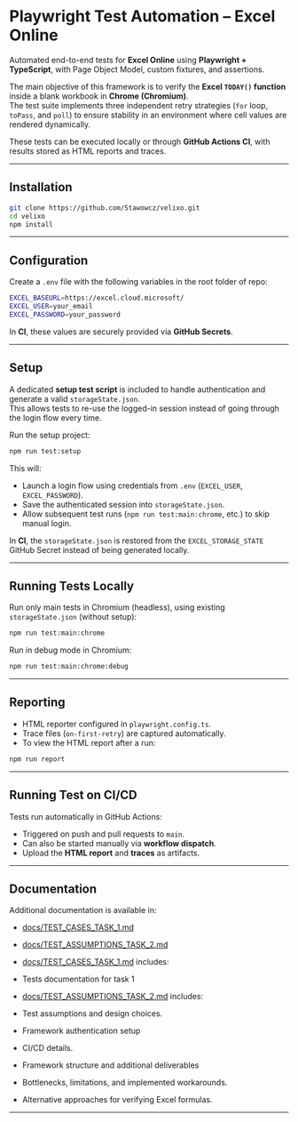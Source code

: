 # Playwright Test Automation – Excel Online

Automated end-to-end tests for **Excel Online** using **Playwright + TypeScript**, with Page Object Model, custom fixtures, and assertions.

The main objective of this framework is to verify the **Excel `TODAY()` function** inside a blank workbook in **Chrome (Chromium)**.  
The test suite implements three independent retry strategies (`for` loop, `toPass`, and `poll`) to ensure stability in an environment where cell values are rendered dynamically.

These tests can be executed locally or through **GitHub Actions CI**, with results stored as HTML reports and traces.

---

## Installation

```bash
git clone https://github.com/Stawowcz/velixo.git
cd velixo
npm install
```

---

## Configuration

Create a `.env` file with the following variables in the root folder of repo:

```bash
EXCEL_BASEURL=https://excel.cloud.microsoft/  
EXCEL_USER=your_email  
EXCEL_PASSWORD=your_password
```

In **CI**, these values are securely provided via **GitHub Secrets**.

---

## Setup

A dedicated **setup test script** is included to handle authentication and generate a valid `storageState.json`.  
This allows tests to re-use the logged-in session instead of going through the login flow every time.

Run the setup project:
```bash
npm run test:setup
```

This will:

- Launch a login flow using credentials from `.env` (`EXCEL_USER`, `EXCEL_PASSWORD`).
- Save the authenticated session into `storageState.json`.
- Allow subsequent test runs (`npm run test:main:chrome`, etc.) to skip manual login.

In **CI**, the `storageState.json` is restored from the `EXCEL_STORAGE_STATE` GitHub Secret instead of being generated locally.

---

## Running Tests Locally

Run only main tests in Chromium (headless), using existing `storageState.json` (without setup):  

```bash
npm run test:main:chrome
```

Run in debug mode in Chromium:

```bash
npm run test:main:chrome:debug
```

---

## Reporting

- HTML reporter configured in `playwright.config.ts`.
- Trace files (`on-first-retry`) are captured automatically.
- To view the HTML report after a run:

```bash
npm run report
```

---

## Running Test on CI/CD

Tests run automatically in GitHub Actions:

- Triggered on push and pull requests to `main`.
- Can also be started manually via **workflow dispatch**.
- Upload the **HTML report** and **traces** as artifacts.

---

## Documentation

Additional documentation is available in:

- [docs/TEST_CASES_TASK_1.md](docs/TEST_CASES_TASK_1.md)
- [docs/TEST_ASSUMPTIONS_TASK_2.md](docs/TEST_ASSUMPTIONS_TASK_2.md)

- [docs/TEST_CASES_TASK_1.md](docs/TEST_CASES_TASK_1.md) includes:

- Tests documentation for task 1

- [docs/TEST_ASSUMPTIONS_TASK_2.md](docs/TEST_ASSUMPTIONS_TASK_2.md) includes:

- Test assumptions and design choices.
- Framework authentication setup
- CI/CD details.
- Framework structure and additional deliverables
- Bottlenecks, limitations, and implemented workarounds.
- Alternative approaches for verifying Excel formulas.

---
